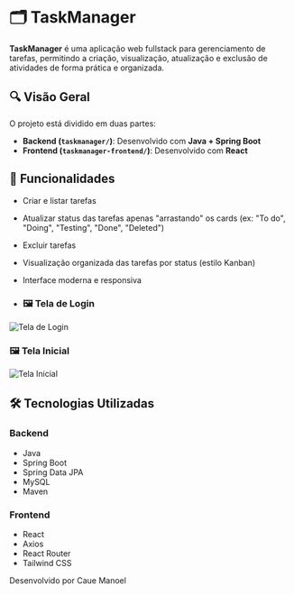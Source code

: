 # 🗂️ TaskManager

**TaskManager** é uma aplicação web fullstack para gerenciamento de tarefas, permitindo a criação, visualização, atualização e exclusão de atividades de forma prática e organizada.

## 🔍 Visão Geral

O projeto está dividido em duas partes:

- **Backend (`taskmanager/`)**: Desenvolvido com **Java + Spring Boot**
- **Frontend (`taskmanager-frontend/`)**: Desenvolvido com **React**

## 🚀 Funcionalidades

- Criar e listar tarefas
- Atualizar status das tarefas apenas "arrastando" os cards (ex: "To do", "Doing", "Testing", "Done", "Deleted")
- Excluir tarefas
- Visualização organizada das tarefas por status (estilo Kanban)
- Interface moderna e responsiva

- ### 🖼️ Tela de Login
![Tela de Login](taskmanager/assets/login.png)

### 🖼️ Tela Inicial
![Tela Inicial](taskmanager/assets/home.png)

## 🛠️ Tecnologias Utilizadas

### Backend
- Java
- Spring Boot
- Spring Data JPA
- MySQL
- Maven

### Frontend
- React
- Axios
- React Router
- Tailwind CSS

Desenvolvido por Caue Manoel
